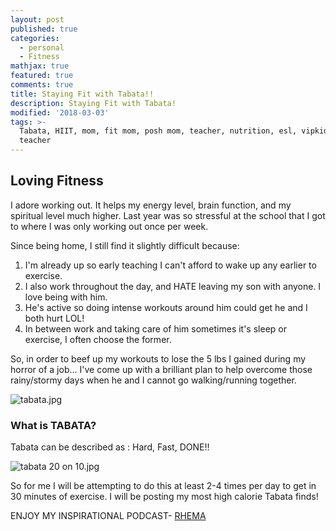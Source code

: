 ```yaml
---
layout: post
published: true
categories:
  - personal
  - Fitness
mathjax: true
featured: true
comments: true
title: Staying Fit with Tabata!!
description: Staying Fit with Tabata!
modified: '2018-03-03'
tags: >-
  Tabata, HIIT, mom, fit mom, posh mom, teacher, nutrition, esl, vipkid, virtual
  teacher
---
```

## Loving Fitness

I adore working out.  It helps my energy level, brain function, and my spiritual level much higher.  Last year was so stressful at the school that I got to where I was only working out once per week.

Since being home, I still find it slightly difficult because: 
1. I'm already up so early teaching I can't afford to wake up any earlier to exercise.
2. I also work throughout the day, and HATE leaving my son with anyone.  I love being with him.
3. He's active so doing intense workouts around him could get he and I both hurt LOL!
4. In between work and taking care of him sometimes it's sleep or exercise, I often choose the former.

So, in order to beef up my workouts to lose the 5 lbs I gained during my horror of a job... I've come up with a brilliant plan to help overcome those rainy/stormy days when he and I cannot go walking/running together.

![tabata.jpg]({{site.baseurl}}/images/tabata.jpg)

###  What is TABATA?

Tabata can be described as :  Hard, Fast, DONE!!  

![tabata 20 on 10.jpg]({{site.baseurl}}/images/tabata%2020%20on%2010.jpg)

So for me I will be attempting to do this at least 2-4 times per day to get in 30 minutes of exercise.  I will be posting my most high calorie Tabata finds!

ENJOY MY INSPIRATIONAL PODCAST- [RHEMA](https://iluvacts238.blogspot.com)